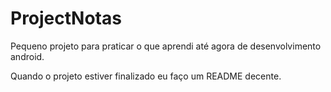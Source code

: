 # ProjectNotas

Pequeno projeto para praticar o que aprendi até agora de desenvolvimento android.

Quando o projeto estiver finalizado eu faço um README decente.
